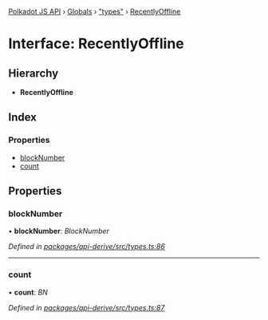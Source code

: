 [Polkadot JS API](../README.md) › [Globals](../globals.md) › ["types"](../modules/_types_.md) › [RecentlyOffline](_types_.recentlyoffline.md)

# Interface: RecentlyOffline

## Hierarchy

* **RecentlyOffline**

## Index

### Properties

* [blockNumber](_types_.recentlyoffline.md#blocknumber)
* [count](_types_.recentlyoffline.md#count)

## Properties

###  blockNumber

• **blockNumber**: *BlockNumber*

*Defined in [packages/api-derive/src/types.ts:86](https://github.com/polkadot-js/api/blob/3a7059459/packages/api-derive/src/types.ts#L86)*

___

###  count

• **count**: *BN*

*Defined in [packages/api-derive/src/types.ts:87](https://github.com/polkadot-js/api/blob/3a7059459/packages/api-derive/src/types.ts#L87)*
